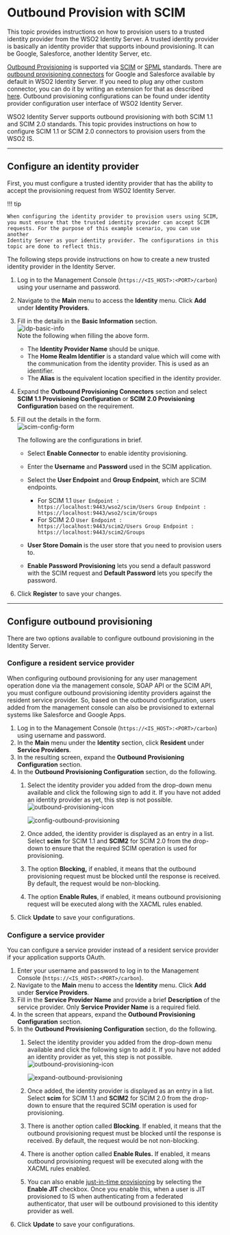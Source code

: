 # Outbound Provision with SCIM

This topic provides instructions on how to provision users to a trusted
identity provider from the WSO2 Identity Server. A trusted identity
provider is basically an identity provider that supports inbound
provisioning. It can be Google, Salesforce, another Identity Server,
etc.

[Outbound Provisioning]({{base_path}}/guides/identity-lifecycles/outbound-provisioning) is supported via
[SCIM](https://tools.ietf.org/html/rfc7644#section-3.2) or
[SPML](https://docs.oasis-open.org/provision/spml-2.0-cd-01/pstc-spml2-cd-01.pdf)
standards. There are [outbound provisioning
connectors](https://store.wso2.com/store/assets/isconnector/list) for
Google and Salesforce available by default in WSO2 Identity Server. If
you need to plug any other custom connector, you can do it by writing an
extension for that as described
[here]({{base_path}}/references/extend/provisioning/write-an-outbound-provisioning-connector). Outbound
provisioning configurations can be found under identity provider
configuration user interface of WSO2 Identity Server.

WSO2 Identity Server supports outbound provisioning with both SCIM 1.1 and SCIM 2.0 standards. This topic provides instructions  on how to configure SCIM 1.1 or SCIM 2.0 connectors to provision users from the WSO2 IS. 

---

## Configure an identity provider

First, you must configure a trusted identity provider that has the
ability to accept the provisioning request from WSO2 Identity Server.

!!! tip
    
    When configuring the identity provider to provision users using SCIM,
    you must ensure that the trusted identity provider can accept SCIM
    requests. For the purpose of this example scenario, you can use another
    Identity Server as your identity provider. The configurations in this
    topic are done to reflect this.
    

The following steps provide instructions on how to create a new trusted
identity provider in the Identity Server.

1.  Log in to the Management Console (`https://<IS_HOST>:<PORT>/carbon`) using your username and password.
2.  Navigate to the **Main** menu to access the **Identity** menu. Click
    **Add** under **Identity Providers**.
3.  Fill in the details in the **Basic Information** section.  
    ![idp-basic-info]({{base_path}}/assets/img/guides/idp-basic-info.png)   
    Note the following when filling the above form.
    -   The **Identity Provider Name** should be unique.
    -   The **Home Realm Identifier** is a standard value which will
        come with the communication from the identity provider. This is
        used as an identifier.
    -   The **Alias** is the equivalent location specified in the
        identity provider.
4.  Expand the **Outbound Provisioning Connectors** section and select **SCIM 1.1 Provisioning Configuration** 
    or **SCIM 2.0 Provisioning Configuration** based on the requirement.
5.  Fill out the details in the form.  
    ![scim-config-form]({{base_path}}/assets/img/guides/scim-config-form.png)   
    <!-- Do the configurations as described in [Configuring SCIM
    provisioning](TO-DO:{{base_path}}/learn/configuring-outbound-provisioning-connectors-for-an-identity-provider). -->
    The following are the configurations in brief.

    -   Select **Enable Connector** to enable identity provisioning.

    -   Enter the **Username** and **Password** used in the SCIM
        application.

    -   Select the **User Endpoint** and **Group Endpoint**, which are
        SCIM endpoints.
        - For SCIM 1.1
              ```
              User Endpoint : https://localhost:9443/wso2/scim/Users
              Group Endpoint : https://localhost:9443/wso2/scim/Groups
              ```
        - For SCIM 2.0
              ```
              User Endpoint : https://localhost:9443/scim2/Users
              Group Endpoint : https://localhost:9443/scim2/Groups
              ```
    -   **User Store Domain** is the user store that you need to
        provision users to.

    -   **Enable Password Provisioning** lets you send a default
        password with the SCIM request and **Default Password** lets you
        specify the password.

6.  Click **Register** to save your changes.

---

## Configure outbound provisioning

There are two options available to configure outbound provisioning in
the Identity Server.

### Configure a resident service provider

When configuring outbound provisioning for any user management operation
done via the management console, SOAP API or the SCIM API, you must
configure outbound provisioning identity providers against the resident
service provider. So, based on the outbound configuration, users added
from the management console can also be provisioned to external systems
like Salesforce and Google Apps.

1.  Log in to the Management Console (`https://<IS_HOST>:<PORT>/carbon`) using
    username and password.
2.  In the **Main** menu under the **Identity** section, click
    **Resident** under **Service Providers**.
3.  In the resulting screen, expand the **Outbound Provisioning
    Configuration** section.   
4.  In the **Outbound Provisioning Configuration** section, do the
    following.
    1.  Select the identity provider you added from the drop-down menu
        available and click the following sign to add it. If you have
        not added an identity provider as yet, this step is not
        possible. ![outbound-provisioning-icon]({{base_path}}/assets/img/guides/outbound-provisioning-icon.png)
        
        ![config-outbound-provisioning]({{base_path}}/assets/img/guides/config-outbound-provisioning.png) 
        
    2.  Once added, the identity provider is displayed as an entry in a
        list. Select **scim** for SCIM 1.1 and **SCIM2** for SCIM 2.0 from the drop-down to ensure that the required 
        SCIM operation is used for provisioning.
    3.  The option **Blocking,** if enabled, it means that the outbound
        provisioning request must be blocked until the response is
        received. By default, the request would be non-blocking.
    4.  The option **Enable Rules**, if enabled, it means outbound
        provisioning request will be executed along with the XACML rules
        enabled.
5.  Click **Update** to save your configurations.

### Configure a service provider

You can configure a service provider instead of a resident service
provider if your application supports OAuth.

1.  Enter your username and password to log in to the Management Console (`https://<IS_HOST>:<PORT>/carbon`).
2.  Navigate to the **Main** menu to access the **Identity** menu. Click
    **Add** under **Service Providers**.
3.  Fill in the **Service Provider Name** and provide a brief
    **Description** of the service provider. Only **Service Provider
    Name** is a required field.
4.  In the screen that appears, expand the **Outbound Provisioning
    Configuration** section.   
5.  In the **Outbound Provisioning Configuration** section, do the
    following.
    1.  Select the identity provider you added from the drop-down menu
        available and click the following sign to add it. If you have
        not added an identity provider as yet, this step is not
        possible. ![outbound-provisioning-icon]({{base_path}}/assets/img/guides/outbound-provisioning-icon.png)
        
        ![expand-outbound-provisioning]({{base_path}}/assets/img/guides/expand-outbound-provisioning.png)
        
    2.  Once added, the identity provider is displayed as an entry in a
        list. Select **scim** for SCIM 1.1 and **SCIM2** for SCIM 2.0 from the drop-down to ensure that the required
        SCIM operation is used for provisioning.
    3.  There is another option called **Blocking**. If enabled, it
        means that the outbound provisioning request must be blocked
        until the response is received. By default, the request would be
        not non-blocking.
    4.  There is another option called **Enable Rules.** If enabled, it
        means outbound provisioning request will be executed along with
        the XACML rules enabled.
    5.  You can also enable [just-in-time
        provisioning]({{base_path}}/guides/identity-federation/jit-workflow/)
        by selecting the **Enable JIT** checkbox. Once you enable this,
        when a user is JIT provisioned to IS when authenticating from a
        federated authenticator, that user will be outbound provisioned
        to this identity provider as well.
6.  Click **Update** to save your configurations.
